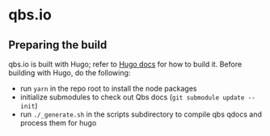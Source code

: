 <!--
SPDX-FileCopyrightText: 2023 Janet Blackquill <uhhadd@gmail.com>

SPDX-License-Identifier: CC0-1.0
-->

# qbs.io

## Preparing the build

qbs.io is built with Hugo; refer to [Hugo docs](https://gohugo.io/getting-started/usage/) for how to build it.
Before building with Hugo, do the following:

- run `yarn` in the repo root to install the node packages
- initialize submodules to check out Qbs docs (`git submodule update --init`)
- run `./_generate.sh` in the scripts subdirectory to compile qbs qdocs and process them for hugo
